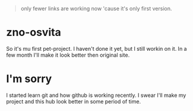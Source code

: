 > only fewer links are working now 'cause it's only first version.

# zno-osvita
So it's mu first pet-project. I haven't done it yet, but I still workin on it. In a few month I'll make it look better then original site.

# I'm sorry
I started learn git and how github is working recently. I swear I'll make my project and this hub look better in some period of time.
